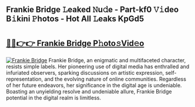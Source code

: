 ## Frankie Bridge 𝙻eaked 𝙽u𝚍e - Part-kf0 𝚅𝚒deo B𝚒kini 𝙿hotos - Hot All 𝙻eaks KpGd5

# <h2><a href="http://ld3lz1.urlbe.top/?page=Frankie+Bridge">🔗🔗👉👉 Frankie Bridge P𝚑oto𝚜Vid𝚎o</a></h2>

[![Frankie Bridge](https://i.imgur.com/eBuTRDB.gif)](http://ld3lz1.urlbe.top/?page=Frankie+Bridge)
Frankie Bridge, an enigmatic and multifaceted character, resists simple labels. Her pioneering use of digital media has enthralled and infuriated observers, sparking discussions on artistic expression, self-representation, and the evolving nature of online communities. Regardless of her future endeavors, her significance in the digital age is undeniable. Boasting an unyielding resolve and undeniable allure, Frankie Bridge potential in the digital realm is limitless.
